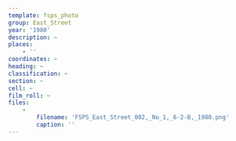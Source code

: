 ```yaml
---
template: fsps_photo
group: East_Street
year: '1980'
description: ~
places:
    - ''
coordinates: ~
heading: ~
classification: ~
section: ~
cell: ~
film_roll: ~
files:
    -
        filename: 'FSPS_East_Street_002,_No_1,_6-2-B,_1980.png'
        caption: ''
---
```

